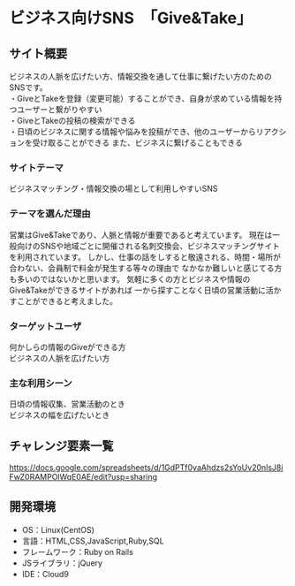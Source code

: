 # ビジネス向けSNS　「Give&Take」

## サイト概要
ビジネスの人脈を広げたい方、情報交換を通して仕事に繋げたい方のためのSNSです。  
・GiveとTakeを登録（変更可能）することができ、自身が求めている情報を持つユーザーと繋がりやすい  
・GiveとTakeの投稿の検索ができる  
・日頃のビジネスに関する情報や悩みを投稿ができ、他のユーザーからリアクションを受け取ることができる
  また、ビジネスに繋げることもできる


### サイトテーマ
ビジネスマッチング・情報交換の場として利用しやすいSNS


### テーマを選んだ理由
営業はGive&Takeであり、人脈と情報が重要であると考えています。
現在は一般向けのSNSや地域ごとに開催される名刺交換会、ビジネスマッチングサイトを利用されています。
しかし、仕事の話をしすると敬遠される、時間・場所が合わない、会員制で料金が発生する等々の理由で
なかなか難しいと感じてる方も多いのではないかと思います。
気軽に多くの方とビジネスや情報のGive&Takeができるサイトがあれば
一から探すことなく日頃の営業活動に活かすことができると考えました。


### ターゲットユーザ
何かしらの情報のGiveができる方  
ビジネスの人脈を広げたい方  



### 主な利用シーン
日頃の情報収集、営業活動のとき  
ビジネスの幅を広げたいとき  



## チャレンジ要素一覧
https://docs.google.com/spreadsheets/d/1GdPTf0yaAhdzs2sYoUv20nlsJ8iFwZ0RAMPOlWqE0AE/edit?usp=sharing


## 開発環境

- OS：Linux(CentOS)
- 言語：HTML,CSS,JavaScript,Ruby,SQL
- フレームワーク：Ruby on Rails
- JSライブラリ：jQuery
- IDE：Cloud9
